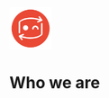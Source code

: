 <img src="/uploads/secret-logo-preview.png" alt="Wiki.js" title="Logo" class="pagelogo" style="height:75px">
<!-- TITLE: secRet -->
<!-- SUBTITLE: Reverse Engineering community -->

# Who we are